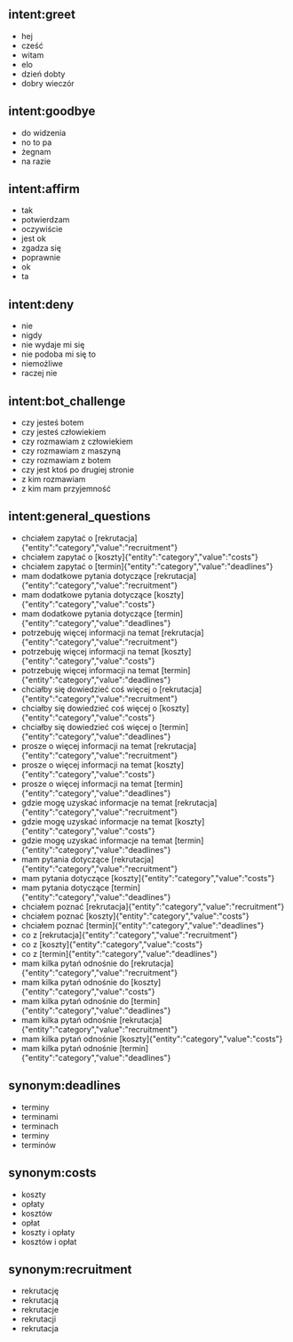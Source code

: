 ## intent:greet
- hej
- cześć
- witam
- elo
- dzień dobty
- dobry wieczór

## intent:goodbye
- do widzenia
- no to pa
- żegnam
- na razie

## intent:affirm
- tak
- potwierdzam
- oczywiście
- jest ok
- zgadza się
- poprawnie
- ok
- ta

## intent:deny
- nie
- nigdy
- nie wydaje mi się
- nie podoba mi się to
- niemożliwe
- raczej nie

## intent:bot_challenge
- czy jesteś botem
- czy jesteś człowiekiem
- czy rozmawiam z człowiekiem
- czy rozmawiam z maszyną
- czy rozmawiam z botem
- czy jest ktoś po drugiej stronie
- z kim rozmawiam
- z kim mam przyjemność

## intent:general_questions
- chciałem zapytać o [rekrutacja]{"entity":"category","value":"recruitment"}
- chciałem zapytać o [koszty]{"entity":"category","value":"costs"}
- chciałem zapytać o [termin]{"entity":"category","value":"deadlines"}
- mam dodatkowe pytania dotyczące [rekrutacja]{"entity":"category","value":"recruitment"}
- mam dodatkowe pytania dotyczące [koszty]{"entity":"category","value":"costs"}
- mam dodatkowe pytania dotyczące [termin]{"entity":"category","value":"deadlines"}
- potrzebuję więcej informacji na temat [rekrutacja]{"entity":"category","value":"recruitment"}
- potrzebuję więcej informacji na temat [koszty]{"entity":"category","value":"costs"}
- potrzebuję więcej informacji na temat [termin]{"entity":"category","value":"deadlines"}
- chciałby się dowiedzieć coś więcej o [rekrutacja]{"entity":"category","value":"recruitment"}
- chciałby się dowiedzieć coś więcej o [koszty]{"entity":"category","value":"costs"}
- chciałby się dowiedzieć coś więcej o [termin]{"entity":"category","value":"deadlines"}
- prosze o więcej informacji na temat [rekrutacja]{"entity":"category","value":"recruitment"}
- prosze o więcej informacji na temat [koszty]{"entity":"category","value":"costs"}
- prosze o więcej informacji na temat [termin]{"entity":"category","value":"deadlines"}
- gdzie mogę uzyskać informacje na temat [rekrutacja]{"entity":"category","value":"recruitment"}
- gdzie mogę uzyskać informacje na temat [koszty]{"entity":"category","value":"costs"}
- gdzie mogę uzyskać informacje na temat [termin]{"entity":"category","value":"deadlines"}
- mam pytania dotyczące [rekrutacja]{"entity":"category","value":"recruitment"}
- mam pytania dotyczące [koszty]{"entity":"category","value":"costs"}
- mam pytania dotyczące [termin]{"entity":"category","value":"deadlines"}
- chciałem poznać [rekrutacja]{"entity":"category","value":"recruitment"}
- chciałem poznać [koszty]{"entity":"category","value":"costs"}
- chciałem poznać [termin]{"entity":"category","value":"deadlines"}
- co z [rekrutacja]{"entity":"category","value":"recruitment"}
- co z [koszty]{"entity":"category","value":"costs"}
- co z [termin]{"entity":"category","value":"deadlines"}
- mam kilka pytań odnośnie do [rekrutacja]{"entity":"category","value":"recruitment"}
- mam kilka pytań odnośnie do [koszty]{"entity":"category","value":"costs"}
- mam kilka pytań odnośnie do [termin]{"entity":"category","value":"deadlines"}
- mam kilka pytań odnośnie [rekrutacja]{"entity":"category","value":"recruitment"}
- mam kilka pytań odnośnie [koszty]{"entity":"category","value":"costs"}
- mam kilka pytań odnośnie [termin]{"entity":"category","value":"deadlines"}

## synonym:deadlines
- terminy
- terminami
- terminach
- terminy
- terminów

## synonym:costs
- koszty
- opłaty
- kosztów
- opłat
- koszty i opłaty
- kosztów i opłat

## synonym:recruitment
- rekrutację
- rekrutacją
- rekrutacje
- rekrutacji
- rekrutacja

<!-- ## intent:specific_deadlines_recruitment_start
- kiedy zaczyna się rekrutacja
- od kiedy można sie rekrutować
- kiedy można zaczynbać rekrutację
- od kiedy mozna się rejestrować
- chciałem zapytać o czas rozpoczęcia rekrutacji

## intent:specific_dedlines_second_turn
- kiedy zaczyna się druga tura
- czy będzie druga tura
- od kiedy zaczyna sie druga tura
- co z drugą turą
- czy odbędzie sie druga tura
- kiedy rozpoczyna się druga tura

## intent:specific_deadlines_documents
- do kiedy należy dostarczyć dokumenty
- jaki jest ostateczny czas na dostarczenie dokumentów
- kiedy można donieść dokumenty
- od kiedy można przynosić dokumenty
- co z dokumentami
- do kiedy trzeba dostarczyć dokumenty

## intent:specific_recruitment_limits
- jakie sa limity przyjęć na studia
- jakie są limity na kierunkach
- jaki jest limit miejsc na kierunku
- czy są limity miejsc
- co z limitami miejsc
- czy istnieją limity przyjęć na kierunek
- jak sprawdzić limit miejsc na kierunku

## intent:specific_recruitment_courses
- jakie są kierunki
- na jakie kierunki rekrutujecie
- na jakie kierunki można się rekrutować
- chciałbym zobaczyć liste kierunków
- dla jakch kierunków prowadzicie rekrutację
- na jakich kierunkach jest prowadzona rekrutacja

## intent:specific_recruitment_available
- ile zostało wolnych miejsc
- czy zostały wolne miejsca
- czy są jeszcze jakieś wolne miejsca
- czy są jeszcze wolne miejsca na kierunku
- jak sprawdzić ilość wolnych miejsc

## intent:specific_costs_recruitment
- ile wynosi opłata rekrutacyjna
- ile trzeba zapłacić za rekrutację
- jaka jest opłata rekrutacyjna
- co z opłatą rekrutacyjną

## intent:specific_costs_students_costs
- ile wynoszą opłaty studenckie
- czy są jakieś dodatkowe opłąty
- jakie są dodatkowe opłaty
- co z dodatkowymi opłatami
- ile wynoszą dodatkowe opłaty

## intent:specific_costs_returns
- czy jest możliwosć otrzymania zwrotu opłat
- czy jest możliwosć otrzymania zwrotu kosztów
- co ze zwrotami opłat
- jakie są zwroty za opłaty
- czy są przewidziane zwroty opłat
- czy są przewidziane zwroty kosztów -->

